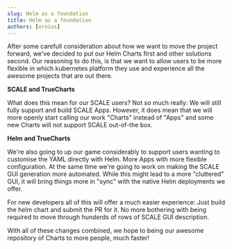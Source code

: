 ```yaml
---
slug: Helm as a foundation
title: Helm as a foundation
authors: [ornias]
---
```

After some carefull consideration about how we want to move the project forward, we've decided to put our Helm Charts first and other solutions second.
Our reasoning to do this, is that we want to allow users to be more flexible in which kubernetes platform they use and experience all the awesome projects that are out there.

**SCALE and TrueCharts**

What does this mean for our SCALE users? Not so much really: We will still fully support and build SCALE Apps.
However, it does mean that we will more openly start calling our work "Charts" instead of "Apps" and some new Charts will not support SCALE out-of-the box.

**Helm and TrueCharts**

We're also going to up our game considerably to support users wanting to customise the YAML directly with Helm. More Apps with more flexible configuration.
At the same time we're going to work on making the SCALE GUI generation more automated. While this might lead to a more "cluttered" GUI, it will bring things more in "sync" with the native Helm deployments we offer.

For new developers all of this will offer a much easier experience: Just build the helm chart and submit the PR for it. No more bothering with being required to move through hunderds of rows of SCALE GUI description.

With all of these changes combined, we hope to being our awesome repository of Charts to more people, much faster!
